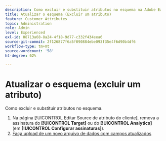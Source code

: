 ```yaml
---
description: Como excluir e substituir atributos no esquema na Adobe Experience Cloud.
title: Atualizar o esquema (Excluir um atributo)
feature: Customer Attributes
topic: Administration
role: Admin
level: Experienced
exl-id: 08713a68-8a24-4f18-9d77-c332f434eea6
source-git-commit: 2f126877f6a5f090884ebe093f35e4f6d90b4df6
workflow-type: tm+mt
source-wordcount: '58'
ht-degree: 62%

---
```


# Atualizar o esquema (excluir um atributo)

Como excluir e substituir atributos no esquema.

1. Na página [!UICONTROL Editar Source de atributo do cliente], remova a assinatura do **[!UICONTROL Target]** ou do **[!UICONTROL Analytics]** (em **[!UICONTROL Configurar assinaturas]**).
1. [Faça upload de um novo arquivo de dados com campos atualizados](t-crs-usecase.md).
